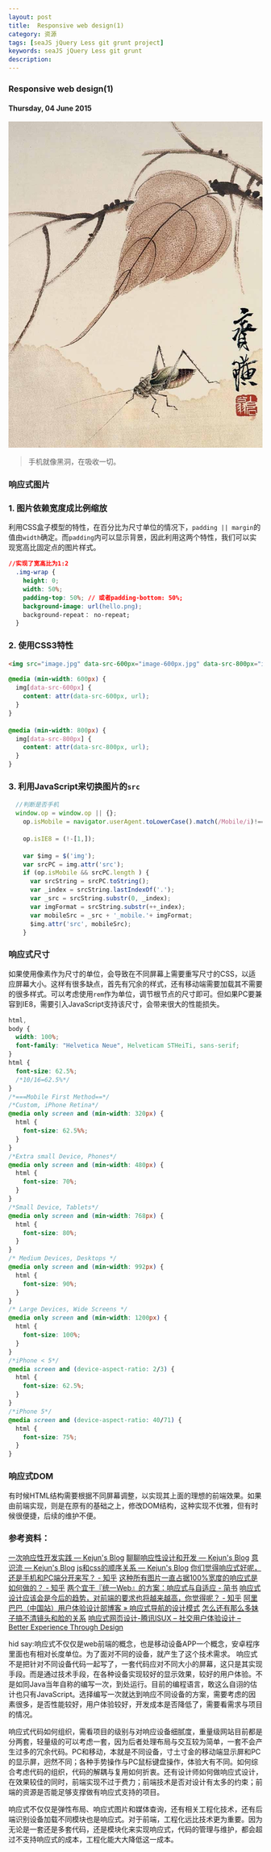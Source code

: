 ```yaml
---
layout: post
title:  Responsive web design(1)
category: 资源
tags: [seaJS jQuery Less git grunt project]
keywords: seaJS jQuery Less git grunt
description: 
---
```


### Responsive web design(1)

#### Thursday, 04 June 2015

![齐白石](/../../assets/img/resource/2015/qibaishi_10.jpg)

> 手机就像黑洞，在吸收一切。

### 响应式图片

### 1. 图片依赖宽度成比例缩放
利用CSS盒子模型的特性，在百分比为尺寸单位的情况下，`padding || margin`的值由`width`确定。而`padding`内可以显示背景，因此利用这两个特性，我们可以实现宽高比固定点的图片样式。

````css
//实现了宽高比为1:2
  .img-wrap {
    height: 0;
    width: 50%;
    padding-top: 50%; // 或者padding-bottom: 50%;
    background-image: url(hello.png);
    background-repeat： no-repeat;
  }
````

### 2. 使用CSS3特性

````html
<img src="image.jpg" data-src-600px="image-600px.jpg" data-src-800px="image-800px.jpg" alt="text">
````
````css
@media (min-width: 600px) {
  img[data-src-600px] {
    content: attr(data-src-600px, url);
  }
}

@media (min-width: 800px) {
  img[data-src-800px] {
    content: attr(data-src-800px, url);
  }
}

````

### 3. 利用JavaScript来切换图片的`src`

````javascript
  //判断是否手机
  window.op = window.op || {};
	op.isMobile = navigator.userAgent.toLowerCase().match(/Mobile/i)!==null;
	
	op.isIE8 = (!-[1,]);
	
	var $img = $('img');
	var srcPC = img.attr('src');
	if (op.isMobile && srcPC.length ) {
	  var srcString = srcPC.toString();
	  var _index = srcString.lastIndexOf('.');
	  var _src = srcString.substr(0, _index);
	  var imgFormat = srcString.substr(++_index);
	  var mobileSrc = _src + '_mobile.'+ imgFormat;
	  $img.attr('src', mobileSrc);
	}
````

### 响应式尺寸

如果使用像素作为尺寸的单位，会导致在不同屏幕上需要重写尺寸的CSS，以适应屏幕大小。这样有很多缺点，首先有冗余的样式，还有移动端需要加载其不需要的很多样式。可以考虑使用`rem`作为单位，调节根节点的尺寸即可。但如果PC要兼容到IE8，需要引入JavaScript支持该尺寸，会带来很大的性能损失。


````css
html,
body {
  width: 100%;
  font-family: "Helvetica Neue", Helveticam STHeiTi, sans-serif;
}
html {
  font-size: 62.5%;
  /*10/16=62.5%*/
}
/*===Mobile First Method==*/
/*Custom, iPhone Retina*/
@media only screen and (min-width: 320px) {
  html {
    font-size: 62.5%%;
  }
}
/*Extra small Device, Phones*/
@media only screen and (min-width: 480px) {
  html {
    font-size: 70%;
  }
}
/*Small Device, Tablets*/
@media only screen and (min-width: 768px) {
  html {
    font-size: 80%;
  }
}
/* Medium Devices, Desktops */
@media only screen and (min-width: 992px) {
  html {
    font-size: 90%;
  }
}
/* Large Devices, Wide Screens */
@media only screen and (min-width: 1200px) {
  html {
    font-size: 100%;
  }
}
/*iPhone < 5*/
@media screen and (device-aspect-ratio: 2/3) {
  html {
    font-size: 62.5%;
  }
}
/*iPhone 5*/
@media screen and (device-aspect-ratio: 40/71) {
  html {
    font-size: 75%;
  }
}

````


### 响应式DOM
有时候HTML结构需要根据不同屏幕调整，以实现其上面的理想的前端效果。如果由前端实现，则是在原有的基础之上，修改DOM结构，这种实现不优雅，但有时候很便捷，后续的维护不便。



### 参考资料：
[一次响应性开发实践 — Kejun's Blog](http://hikejun.com/blog/2012/08/30/%E4%B8%80%E6%AC%A1%E5%93%8D%E5%BA%94%E6%80%A7%E5%BC%80%E5%8F%91%E5%AE%9E%E8%B7%B5/)
[聊聊响应性设计和开发 — Kejun's Blog](http://hikejun.com/blog/2011/06/24/%E8%81%8A%E8%81%8A%E5%93%8D%E5%BA%94%E6%80%A7%E8%AE%BE%E8%AE%A1%E5%92%8C%E5%BC%80%E5%8F%91/)
[意识流 — Kejun's Blog](http://hikejun.com/blog/2012/07/23/%e6%84%8f%e8%af%86%e6%b5%81/)
[js和css的顺序关系 — Kejun's Blog](http://hikejun.com/blog/2012/02/02/js%e5%92%8ccss%e7%9a%84%e9%a1%ba%e5%ba%8f%e5%85%b3%e7%b3%bb/)
[你们觉得响应式好呢，还是手机和PC端分开来写？ - 知乎](http://www.zhihu.com/question/25836425)
[这种所有图片一直占据100%宽度的响应式是如何做的？ - 知乎](http://www.zhihu.com/question/20978898)
[两个宜于『统一Web』的方案：响应式与自适应 - 简书](http://www.jianshu.com/p/SkfFzt#)
[响应式设计应该会是今后的趋势，对前端的要求也将越来越高，你觉得呢？ - 知乎](http://www.zhihu.com/question/20155191)
[阿里巴巴（中国站）用户体验设计部博客 » 响应式导航的设计模式](http://www.aliued.cn/2015/01/05/%E5%93%8D%E5%BA%94%E5%BC%8F%E5%AF%BC%E8%88%AA%E7%9A%84%E8%AE%BE%E8%AE%A1%E6%A8%A1%E5%BC%8F.html#nav)
[怎么还有那么多妹子搞不清镜头和脸的关系](http://www.douban.com/group/topic/75945912/)
[响应式网页设计-腾讯ISUX – 社交用户体验设计 – Better Experience Through Design](http://isux.tencent.com/responsive-web-design.html)

hid say:响应式不仅仅是web前端的概念，也是移动设备APP一个概念，安卓程序里面也有相对长度单位。为了面对不同的设备，就产生了这个技术需求。
响应式不是把针对不同设备代码一起写了，一套代码应对不同大小的屏幕，这只是其实现手段。而是通过技术手段，在各种设备实现较好的显示效果，较好的用户体验。不是如同Java当年自称的编写一次，到处运行。目前的编程语言，敢这么自诩的估计也只有JavaScript。选择编写一次就达到响应不同设备的方案，需要考虑的因素很多，是否性能较好，用户体验较好，开发成本是否降低了，需要看需求与项目的情况。

响应式代码如何组织，需看项目的级别与对响应设备细腻度，重量级网站目前都是分两套，轻量级的可以考虑一套，因为后者处理布局与交互较为简单，一套不会产生过多的冗余代码。PC和移动，本就是不同设备，寸土寸金的移动端显示屏和PC的显示屏，迥然不同；各种手势操作与PC鼠标键盘操作，体验大有不同。如何综合考虑代码的组织，代码的解耦与复用如何折衷。还有设计师如何做响应式设计，在效果较佳的同时，前端实现不过于费力；前端技术是否对设计有太多的约束；前端的资源是否能足够支撑做有响应式支持的项目。

响应式不仅仅是弹性布局、响应式图片和媒体查询，还有相关工程化技术，还有后端识别设备加载不同模块也是响应式。对于前端，工程化远比技术更为重要。因为无论是一套还是多套代码，还是模块化来实现响应式，代码的管理与维护，都会超过不支持响应式的成本，工程化能大大降低这一成本。
